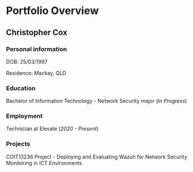 # Portfolio Overview

## Christopher Cox
### Personal information
DOB: 25/03/1997

Residence: Mackay, QLD

### Education
Bachelor of Information Technology - Network Security major (*In Progress*)

### Employment
Technician at Elevate (*2020 - Present*)

### Projects
COIT13236 Project - Deploying and Evaluating Wazuh for Network Security Monitoring in ICT Environments
